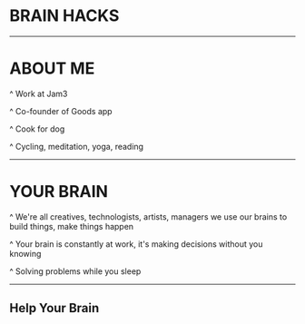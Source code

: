 # BRAIN HACKS

---

# ABOUT ME

^ Work at Jam3

^ Co-founder of Goods app

^ Cook for dog

^ Cycling, meditation, yoga, reading

---

# YOUR BRAIN

^ We're all creatives, technologists, artists, managers we use our brains to build things, make things happen

^ Your brain is constantly at work, it's making decisions without you knowing

^ Solving problems while you sleep

---

## Help Your Brain

